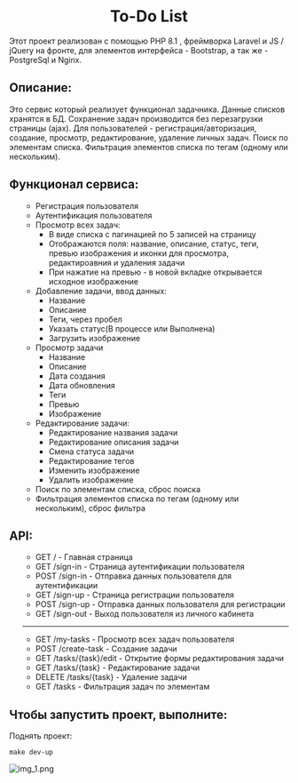  <h1 align="center">To-Do List</h1>
  <p> Этот проект реализован с помощью PHP 8.1 , фреймворка Laravel и JS / jQuery на фронте, для элементов интерфейса - Bootstrap, а так же - PostgreSql и Nginx.

 <h2>Описание:</h2>
  <p> Это сервис который реализует функционал задачника.
Данные списков хранятся в БД. 
Сохранение задач производится без перезагрузки страницы (ajax).
Для пользователей - регистрация/авторизация, создание, просмотр, редактирование, удаление личных задач. Поиск по элементам списка. Фильтрация элементов списка по тегам (одному или нескольким).</p>

<h2>Функционал сервиса:</h2>
<ul>

- Регистрация пользователя
- Аутентификация пользователя
- Просмотр всех задач:
  - В виде списка с пагинацией по 5 записей на страницу
  - Отображаются поля: название, описание, статус, теги, превью изображения и иконки для просмотра, редактироавния и удаления задачи
  - При нажатие на превью - в новой вкладке открывается исходное изображение
- Добавление задачи, ввод данных: 
  - Название 
  - Описание 
  - Теги, через пробел 
  - Указать статус(В процессе или Выполнена)
  - Загрузить изображение
- Просмотр задачи 
  - Название 
  - Описание 
  - Дата создания 
  - Дата обновления 
  - Теги 
  - Превью 
  - Изображение
- Редактирование задачи:
  - Редактирование названия задачи
  - Редактирование описания задачи
  - Смена статуса задачи
  - Редактирование тегов
  - Изменить изображение
  - Удалить изображение
- Поиск по элементам списка, сброс поиска
- Фильтрация элементов списка по тегам (одному или нескольким), сброс фильтра
</ul>

<h2>API:</h2>
<ul>

- GET / - Главная страница
- GET /sign-in - Страница аутентификации пользователя
- POST /sign-in - Отправка данных пользователя для аутентификации
- GET /sign-up - Страница регистрации пользователя
- POST /sign-up - Отправка данных пользователя для регистрации
- GET /sign-out - Выход пользователя из личного кабинета
---
- GET /my-tasks - Просмотр всех задач пользователя
- POST /create-task - Создание задачи
- GET /tasks/{task}/edit - Открытие формы редактирования задачи
- GET /tasks/{task} - Редактирование задачи
- DELETE /tasks/{task} - Удаление задачи
- GET /tasks - Фильтрация задач по элементам

</ul>

<h2>Чтобы запустить проект, выполните:</h2>

Поднять проект:

```make dev-up```

![img_1.png](img_1.png)
